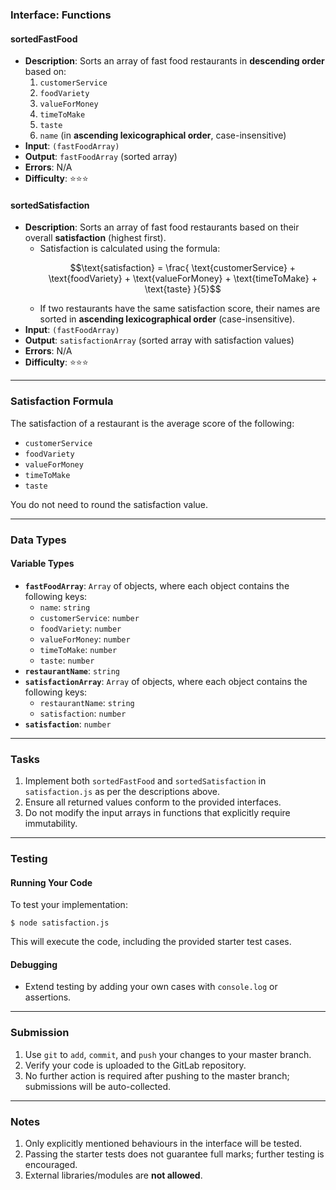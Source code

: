 ### Interface: Functions

#### sortedFastFood
- **Description**: Sorts an array of fast food restaurants in **descending order** based on:
  1. `customerService`
  2. `foodVariety`
  3. `valueForMoney`
  4. `timeToMake`
  5. `taste`
  6. `name` (in **ascending lexicographical order**, case-insensitive)
- **Input**: `(fastFoodArray)`
- **Output**: `fastFoodArray` (sorted array)
- **Errors**: N/A
- **Difficulty**: ⭐⭐⭐

#### sortedSatisfaction
- **Description**: Sorts an array of fast food restaurants based on their overall **satisfaction** (highest first).
  - Satisfaction is calculated using the formula:
    ```math
    \text{satisfaction} =
    \frac{
        \text{customerService}
        + \text{foodVariety}
        + \text{valueForMoney}
        + \text{timeToMake}
        + \text{taste}
    }{5}
    ```
  - If two restaurants have the same satisfaction score, their names are sorted in **ascending lexicographical order** (case-insensitive).
- **Input**: `(fastFoodArray)`
- **Output**: `satisfactionArray` (sorted array with satisfaction values)
- **Errors**: N/A
- **Difficulty**: ⭐⭐⭐

---

### Satisfaction Formula
The satisfaction of a restaurant is the average score of the following:
- `customerService`
- `foodVariety`
- `valueForMoney`
- `timeToMake`
- `taste`

You do not need to round the satisfaction value.

---

### Data Types

#### Variable Types
- **`fastFoodArray`**: `Array` of objects, where each object contains the following keys:
  - `name`: `string`
  - `customerService`: `number`
  - `foodVariety`: `number`
  - `valueForMoney`: `number`
  - `timeToMake`: `number`
  - `taste`: `number`
- **`restaurantName`**: `string`
- **`satisfactionArray`**: `Array` of objects, where each object contains the following keys:
  - `restaurantName`: `string`
  - `satisfaction`: `number`
- **`satisfaction`**: `number`

---

### Tasks

1. Implement both `sortedFastFood` and `sortedSatisfaction` in `satisfaction.js` as per the descriptions above.
2. Ensure all returned values conform to the provided interfaces.
3. Do not modify the input arrays in functions that explicitly require immutability.

---

### Testing

#### Running Your Code
To test your implementation:
```shell
$ node satisfaction.js
```
This will execute the code, including the provided starter test cases.

#### Debugging
- Extend testing by adding your own cases with `console.log` or assertions.

---

### Submission

1. Use `git` to `add`, `commit`, and `push` your changes to your master branch.
2. Verify your code is uploaded to the GitLab repository.
3. No further action is required after pushing to the master branch; submissions will be auto-collected.

---

### Notes

1. Only explicitly mentioned behaviours in the interface will be tested.
2. Passing the starter tests does not guarantee full marks; further testing is encouraged.
3. External libraries/modules are **not allowed**.
